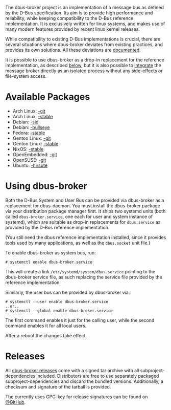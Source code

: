 The dbus-broker project is an implementation of a message bus as defined by the D-Bus specification. Its aim is to provide high performance and reliability, while keeping compatibility to the D-Bus reference implementation. It is exclusively written for linux systems, and makes use of many modern features provided by recent linux kernel releases.

While compatibility to existing D-Bus implementations is crucial, there are several situations where dbus-broker deviates from existing practices, and provides its own solutions. All these deviations are [documented](Deviations).

It is possible to use dbus-broker as a drop-in replacement for the reference implementation, as described [below](#using-dbus-broker), but it is also possible to [integrate](Integration) the message broker directly as an isolated process without any side-effects or file-system access.

# Available Packages

* Arch Linux: [-git](https://aur.archlinux.org/packages/dbus-broker-git)
* Arch Linux: [-stable](https://www.archlinux.org/packages/extra/x86_64/dbus-broker/)
* Debian: [-sid](https://packages.debian.org/sid/dbus-broker)
* Debian: [-bullseye](https://packages.debian.org/bullseye/dbus-broker)
* Fedora: [-stable](https://copr.fedorainfracloud.org/coprs/g/bus1/dbus/package/dbus-broker/)
* Gentoo Linux: [-git](https://packages.gentoo.org/packages/sys-apps/dbus-broker)
* Gentoo Linux: [-stable](https://packages.gentoo.org/packages/sys-apps/dbus-broker)
* NixOS: [-stable](https://github.com/NixOS/nixpkgs/tree/master/pkgs/os-specific/linux/dbus-broker)
* OpenEmbedded: [-git](http://cgit.openembedded.org/meta-openembedded/tree/meta-oe/recipes-core/dbus)
* OpenSUSE: [-git](https://software.opensuse.org/package/dbus-broker)
* Ubuntu: [-hirsute](https://packages.ubuntu.com/hirsute/dbus-broker)

# Using dbus-broker

Both the D-Bus System and User Bus can be provided via dbus-broker as a replacement for dbus-daemon. You must install the dbus-broker package via your distribution package manager first. It ships two systemd units (both called `dbus-broker.service`, one each for user and system instance of systemd), which are suitable as drop-in replacements for `dbus.service` as provided by the D-Bus reference implementation.

(You still need the dbus reference implementation installed, since it provides tools used by many applications, as well as the `dbus.socket` unit file.)

To enable dbus-broker as system bus, run:

    # systemctl enable dbus-broker.service

This will create a link `/etc/systemd/system/dbus.service` pointing to the dbus-broker service file, as such replacing the service file provided by the reference implementation.

Similarly, the user bus can be provided by dbus-broker via:

    # systemctl --user enable dbus-broker.service
    ..or..
    # systemctl --global enable dbus-broker.service

The first command enables it just for the calling user, while the second command enables it for all local users.

After a reboot the changes take effect.

# Releases

All [dbus-broker releases](https://github.com/bus1/dbus-broker/releases) come with a signed tar archive with all subproject-dependencies included. Distributors are free to use separately packaged subproject-dependencies and discard the bundled versions. Additionally, a checksum and signature of the tarball is provided.

The currently uses GPG-key for release signatures can be found on [@GitHub](https://github.com/dvdhrm.gpg).